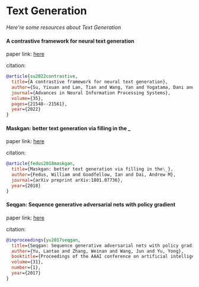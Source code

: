 # Text Generation
*Here're some resources about Text Generation*


#### A contrastive framework for neural text generation

paper link: [here](https://proceedings.neurips.cc/paper_files/paper/2022/file/871cae8f599cb8bbfcb0f58fe1af95ad-Paper-Conference.pdf)

citation: 
```bibtex
@article{su2022contrastive,
  title={A contrastive framework for neural text generation},
  author={Su, Yixuan and Lan, Tian and Wang, Yan and Yogatama, Dani and Kong, Lingpeng and Collier, Nigel},
  journal={Advances in Neural Information Processing Systems},
  volume={35},
  pages={21548--21561},
  year={2022}
}
```
    


#### Maskgan: better text generation via filling in the _

paper link: [here](https://arxiv.org/pdf/1801.07736.pdf)

citation: 
```bibtex
@article{fedus2018maskgan,
  title={Maskgan: better text generation via filling in the\_},
  author={Fedus, William and Goodfellow, Ian and Dai, Andrew M},
  journal={arXiv preprint arXiv:1801.07736},
  year={2018}
}
```
    

#### Seqgan: Sequence generative adversarial nets with policy gradient

paper link: [here](https://ojs.aaai.org/index.php/AAAI/article/view/10804/10663)

citation: 
```bibtex
@inproceedings{yu2017seqgan,
  title={Seqgan: Sequence generative adversarial nets with policy gradient},
  author={Yu, Lantao and Zhang, Weinan and Wang, Jun and Yu, Yong},
  booktitle={Proceedings of the AAAI conference on artificial intelligence},
  volume={31},
  number={1},
  year={2017}
}
```
    